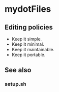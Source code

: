 # mydotFiles


## Editing policies

* Keep it simple.
* Keep it minimal.
* Keep it maintainable.
* Keep it portable.

## See also
### setup.sh
